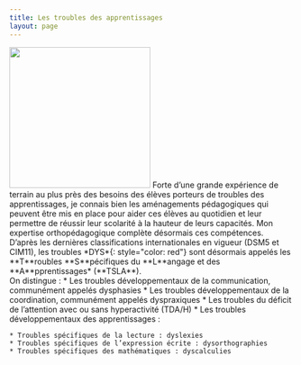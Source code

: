 ```yaml
---
title: Les troubles des apprentissages
layout: page
---
```


<img src="../assets/images/Ide.png" width="250" />
Forte d’une grande expérience de terrain au plus près des besoins des élèves porteurs de troubles des apprentissages, je connais bien les aménagements pédagogiques qui peuvent être mis en place pour aider ces élèves au quotidien et leur permettre de réussir leur
scolarité à la hauteur de leurs capacités. Mon expertise orthopédagogique complète désormais ces compétences. <br>
D’après les dernières classifications internationales en vigueur (DSM5 et CIM11), les
troubles *DYS*{: style="color: red"} sont désormais appelés les **T**roubles **S**pécifiques du **L**angage et des **A**pprentissages* (**TSLA**). <br> 
On distingue :
* Les troubles développementaux de la communication, communément appelés
dysphasies
* Les troubles développementaux de la coordination, communément appelés
dyspraxiques
* Les troubles du déficit de l’attention avec ou sans hyperactivité (TDA/H)
* Les troubles développementaux des apprentissages :

    * Troubles spécifiques de la lecture : dyslexies
    * Troubles spécifiques de l’expression écrite : dysorthographies
    * Troubles spécifiques des mathématiques : dyscalculies

